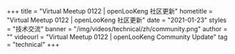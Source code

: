 +++
title = "Virtual Meetup 0122 | openLooKeng 社区更新"
hometitle = "Virtual Meetup 0122 | openLooKeng 社区更新"
date = "2021-01-23"
styles = "技术交流"
banner = "/img/videos/technical/zh/community.png"
author = ""
videourl = "Virtual Meetup 0122 | openLooKeng Community Update"
tag = "technical"
+++